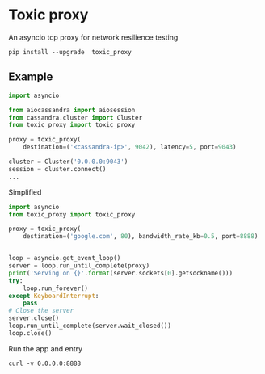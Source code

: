 # Toxic proxy

An asyncio tcp proxy for network resilience testing


```shell
pip install --upgrade  toxic_proxy
```

## Example

```python
import asyncio

from aiocassandra import aiosession
from cassandra.cluster import Cluster
from toxic_proxy import toxic_proxy

proxy = toxic_proxy(
    destination=('<cassandra-ip>', 9042), latency=5, port=9043)

cluster = Cluster('0.0.0.0:9043')
session = cluster.connect()
...
```

Simplified

```python
import asyncio
from toxic_proxy import toxic_proxy

proxy = toxic_proxy(
    destination=('google.com', 80), bandwidth_rate_kb=0.5, port=8888)


loop = asyncio.get_event_loop()
server = loop.run_until_complete(proxy)
print('Serving on {}'.format(server.sockets[0].getsockname()))
try:
    loop.run_forever()
except KeyboardInterrupt:
    pass
# Close the server
server.close()
loop.run_until_complete(server.wait_closed())
loop.close()
```

Run the app and entry

```shell
curl -v 0.0.0.0:8888
```
